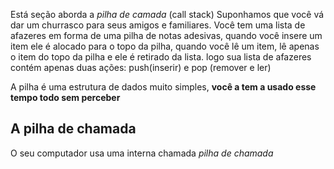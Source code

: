Está seção aborda a _pilha de camada_ (call stack)
Suponhamos que você vá dar um churrasco para seus amigos e familiares. Você tem uma lista de afazeres em forma de uma pilha de notas adesivas, quando você insere um item ele é alocado para o topo da pilha, quando você lê um item, lê apenas o item do topo da pilha e ele é retirado da lista. logo sua lista de afazeres contém apenas duas ações: push(inserir) e pop (remover e ler)

A pilha é uma estrutura de dados muito simples, **você a tem a usado esse tempo todo sem perceber** 

## A pilha de chamada
O seu computador usa uma interna chamada _pilha de chamada_ 